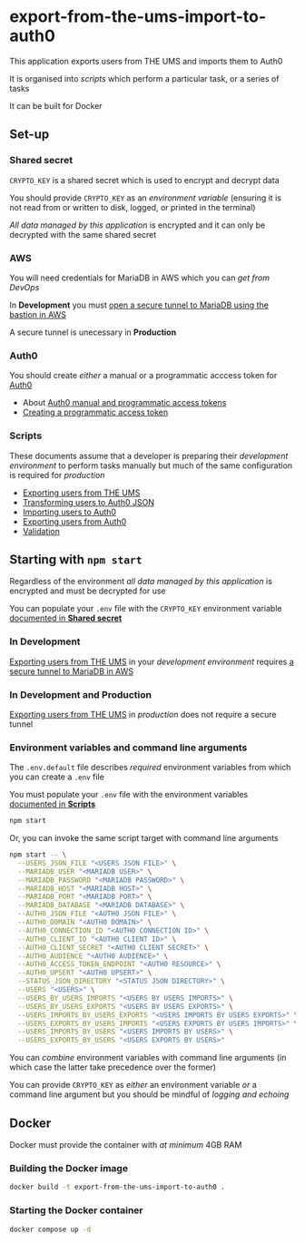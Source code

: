 # export-from-the-ums-import-to-auth0

This application exports users from THE UMS and imports them to Auth0

It is organised into _scripts_ which perform a particular task, or a series of tasks

It can be built for Docker

## Set-up

### Shared secret

`CRYPTO_KEY` is a shared secret which is used to encrypt and decrypt data

You should provide `CRYPTO_KEY` as an _environment variable_ (ensuring it is not read from or written to disk, logged, or printed in the terminal)

_All data managed by this application_ is encrypted and it can only be decrypted with the same shared secret

### AWS

You will need credentials for MariaDB in AWS which you can _get from DevOps_

In **Development** you must [open a secure tunnel to MariaDB using the bastion in AWS](docs/opening-a-tunnel.md)

A secure tunnel is unecessary in **Production**

### Auth0

You should create _either_ a manual or a programmatic acccess token for [Auth0](https://manage.auth0.com)

- About [Auth0 manual and programmatic access tokens](docs/auth0-manual-and-programmatic-access-tokens.md)
- [Creating a programmatic access token](docs/creating-a-programmatic-access-token.md)

### Scripts

These documents assume that a developer is preparing their _development environment_ to perform tasks manually but much of the same configuration is required for _production_

- [Exporting users from THE UMS](docs/exporting-users-from-the-ums.md)
- [Transforming users to Auth0 JSON](docs/transforming-users-from-the-ums-json-to-auth0-json.md)
- [Importing users to Auth0](docs/importing-users-to-auth0.md)
- [Exporting users from Auth0](docs/exporting-users-from-auth0.md)
- [Validation](docs/validation.md)

## Starting with `npm start`

Regardless of the environment _all data managed by this application_ is encrypted and must be decrypted for use

You can populate your `.env` file with the `CRYPTO_KEY` environment variable [documented in **Shared secret**](#shared-secret)

### In Development

[Exporting users from THE UMS](docs/exporting-users-from-the-ums.md) in your _development environment_ requires [a secure tunnel to MariaDB in AWS](docs/opening-a-tunnel.md)

### In Development and Production

[Exporting users from THE UMS](docs/exporting-users-from-the-ums.md) in _production_ does not require a secure tunnel

### Environment variables and command line arguments

The `.env.default` file describes _required_ environment variables from which you can create a `.env` file

You must populate your `.env` file with the environment variables [documented in **Scripts**](#scripts)

```bash
npm start
```

Or, you can invoke the same script target with command line arguments

```bash
npm start -- \
  --USERS_JSON_FILE "<USERS JSON FILE>" \
  --MARIADB_USER "<MARIADB USER>" \
  --MARIADB_PASSWORD "<MARIADB PASSWORD>" \
  --MARIADB_HOST "<MARIADB HOST>" \
  --MARIADB_PORT "<MARIADB PORT>" \
  --MARIADB_DATABASE "<MARIADB DATABASE>" \
  --AUTH0_JSON_FILE "<AUTH0 JSON FILE>" \
  --AUTH0_DOMAIN "<AUTH0 DOMAIN>" \
  --AUTH0_CONNECTION_ID "<AUTH0 CONNECTION ID>" \
  --AUTH0_CLIENT_ID "<AUTH0 CLIENT ID>" \
  --AUTH0_CLIENT_SECRET "<AUTH0 CLIENT SECRET>" \
  --AUTH0_AUDIENCE "<AUTH0 AUDIENCE>" \
  --AUTH0_ACCESS_TOKEN_ENDPOINT "<AUTH0 RESOURCE>" \
  --AUTH0_UPSERT "<AUTH0 UPSERT>" \
  --STATUS_JSON_DIRECTORY "<STATUS JSON DIRECTORY>" \
  --USERS "<USERS>" \
  --USERS_BY_USERS_IMPORTS "<USERS BY USERS IMPORTS>" \
  --USERS_BY_USERS_EXPORTS "<USERS BY USERS EXPORTS>" \
  --USERS_IMPORTS_BY_USERS_EXPORTS "<USERS IMPORTS BY USERS EXPORTS>" \
  --USERS_EXPORTS_BY_USERS_IMPORTS "<USERS EXPORTS BY USERS IMPORTS>" \
  --USERS_IMPORTS_BY_USERS "<USERS IMPORTS BY USERS>" \
  --USERS_EXPORTS_BY_USERS "<USERS EXPORTS BY USERS>"
```

You can _combine_ environment variables with command line arguments (in which case the latter take precedence over the former)

You can provide `CRYPTO_KEY` as _either_ an environment variable _or_ a command line argument but you should be mindful of _logging and echoing_

## Docker

Docker must provide the container with _at minimum_ 4GB RAM

### Building the Docker image

```bash
docker build -t export-from-the-ums-import-to-auth0 .
```

### Starting the Docker container

```bash
docker compose up -d
```
